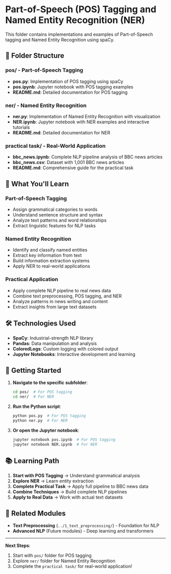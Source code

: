 # Part-of-Speech (POS) Tagging and Named Entity Recognition (NER)

This folder contains implementations and examples of Part-of-Speech tagging and Named Entity Recognition using spaCy.

## 📁 Folder Structure

### **pos/** - Part-of-Speech Tagging
- **pos.py**: Implementation of POS tagging using spaCy
- **pos.ipynb**: Jupyter notebook with POS tagging examples
- **README.md**: Detailed documentation for POS tagging

### **ner/** - Named Entity Recognition
- **ner.py**: Implementation of Named Entity Recognition with visualization
- **NER.ipynb**: Jupyter notebook with NER examples and interactive tutorials
- **README.md**: Detailed documentation for NER

### **practical task/** - Real-World Application
- **bbc_news.ipynb**: Complete NLP pipeline analysis of BBC news articles
- **bbc_news.csv**: Dataset with 1,001 BBC news articles
- **README.md**: Comprehensive guide for the practical task

## 🎯 What You'll Learn

### **Part-of-Speech Tagging**
- Assign grammatical categories to words
- Understand sentence structure and syntax
- Analyze text patterns and word relationships
- Extract linguistic features for NLP tasks

### **Named Entity Recognition**
- Identify and classify named entities
- Extract key information from text
- Build information extraction systems
- Apply NER to real-world applications

### **Practical Application**
- Apply complete NLP pipeline to real news data
- Combine text preprocessing, POS tagging, and NER
- Analyze patterns in news writing and content
- Extract insights from large text datasets

## 🛠️ Technologies Used

- **SpaCy**: Industrial-strength NLP library
- **Pandas**: Data manipulation and analysis
- **ColoredLogs**: Custom logging with colored output
- **Jupyter Notebooks**: Interactive development and learning

## 🚀 Getting Started

1. **Navigate to the specific subfolder**:
   ```bash
   cd pos/  # For POS tagging
   cd ner/  # For NER
   ```

2. **Run the Python script**:
   ```bash
   python pos.py  # For POS tagging
   python ner.py  # For NER
   ```

3. **Or open the Jupyter notebook**:
   ```bash
   jupyter notebook pos.ipynb  # For POS tagging
   jupyter notebook NER.ipynb  # For NER
   ```

## 📚 Learning Path

1. **Start with POS Tagging** → Understand grammatical analysis
2. **Explore NER** → Learn entity extraction
3. **Complete Practical Task** → Apply full pipeline to BBC news data
4. **Combine Techniques** → Build complete NLP pipelines
5. **Apply to Real Data** → Work with actual text datasets

## 🔗 Related Modules

- **Text Preprocessing** (`../1_text_preprocessing/`) - Foundation for NLP
- **Advanced NLP** (Future modules) - Deep learning and transformers

---

**Next Steps**: 
1. Start with `pos/` folder for POS tagging
2. Explore `ner/` folder for Named Entity Recognition  
3. Complete the `practical task/` for real-world application! 